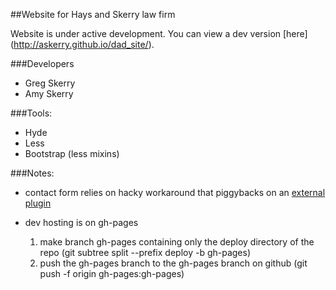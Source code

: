##Website for Hays and Skerry law firm

Website is under active development. You can view a dev version [here] (http://askerry.github.io/dad_site/).

###Developers
- Greg Skerry
- Amy Skerry

###Tools:
- Hyde
- Less
- Bootstrap (less mixins)

###Notes:
- contact form relies on hacky workaround that piggybacks on an [external plugin](https://www.wufoo.com/)

- dev hosting is on gh-pages
   1. make branch gh-pages containing only the deploy directory of the repo (git subtree split --prefix deploy -b gh-pages)
   2. push the gh-pages branch to the gh-pages branch on github (git push -f origin gh-pages:gh-pages)

